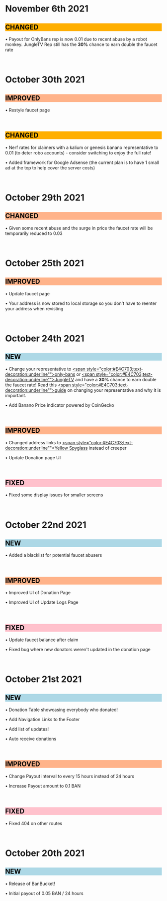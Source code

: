 # November 6th 2021

<h2 style="background-color:#FFAF00;color:black">CHANGED</h2>

• Payout for OnlyBans rep is now 0.01 due to recent abuse by a robot monkey. JungleTV Rep still has the 
**30%** chance to earn double the faucet rate

&nbsp;

# October 30th 2021

<h2 style="background-color:#ffb38a;color:black">IMPROVED</h2>

• Restyle faucet page

&nbsp;

<h2 style="background-color:#FFAF00;color:black">CHANGED</h2>

• Nerf rates for claimers with a kalium or genesis banano representative to 0.01 (to deter robo accounts) - consider switching to enjoy the full rate!

• Added framework for Google Adsense (the current plan is to have 1 small ad at the top to help cover the server costs)

&nbsp;

# October 29th 2021

<h2 style="background-color:#ffb38a;color:black">CHANGED</h2>

• Given some recent abuse and the surge in price the faucet rate will be temporarily reduced to 0.03

&nbsp;

# October 25th 2021

<h2 style="background-color:#ffb38a;color:black">IMPROVED</h2>

• Update faucet page

• Your address is now stored to local storage so you don't have to reenter your address when revisting

&nbsp;

# October 24th 2021

<h2 style="background-color:#ADD8E6;color:black">NEW</h2>

• Change your representative to [<span style="color:#E4C703;text-decoration:underline"">only-bans</span>](https://www.yellowspyglass.com/account/ban_1on1ybanskzzsqize1477wximtkdzrftmxqtajtwh4p4tg1w6awn1hq677cp) or [<span style="color:#E4C703;text-decoration:underline"">JungleTV</span>](https://www.yellowspyglass.com/account/ban_19potasho7ozny8r1drz3u3hb3r97fw4ndm4hegdsdzzns1c3nobdastcgaa) and have a **30%** chance to earn double the faucet rate! Read this [<span style="color:#E4C703;text-decoration:underline"">guide</span>](https://jungletv.live/documents/badrepresentativehelp) on changing your representative and why it is important.

• Add Banano Price indicator powered by CoinGecko

&nbsp;

<h2 style="background-color:#ffb38a;color:black">IMPROVED</h2>

• Changed address links to [<span style="color:#E4C703;text-decoration:underline"">Yellow Spyglass</span>](https://yellowspyglass.com/) instead of creeper

• Update Donation page UI

&nbsp;

<h2 style="background-color:#ffc1cc;color:black">FIXED</h2>

• Fixed some display issues for smaller screens

&nbsp;

# October 22nd 2021

<h2 style="background-color:#ADD8E6;color:black">NEW</h2>

• Added a blacklist for potential faucet abusers

&nbsp;

<h2 style="background-color:#ffb38a;color:black">IMPROVED</h2>

• Improved UI of Donation Page

• Improved UI of Update Logs Page

&nbsp;

<h2 style="background-color:#ffc1cc;color:black">FIXED</h2>

• Update faucet balance after claim

• Fixed bug where new donators weren't updated in the donation page

&nbsp;

# October 21st 2021

<h2 style="background-color:#ADD8E6;color:black">NEW</h2>

• Donation Table showcasing everybody who donated!

• Add Navigation Links to the Footer

• Add list of updates!

• Auto receive donations

&nbsp;

<h2 style="background-color:#ffb38a;color:black">IMPROVED</h2>

• Change Payout interval to every 15 hours instead of 24 hours

• Increase Payout amount to 0.1 BAN

&nbsp;

<h2 style="background-color:#ffc1cc;color:black">FIXED</h2>

• Fixed 404 on other routes
  
&nbsp;

# October 20th 2021

<h2 style="background-color:#ADD8E6;color:black">NEW</h2>

• Release of BanBucket!
  
• Initial payout of 0.05 BAN / 24 hours
